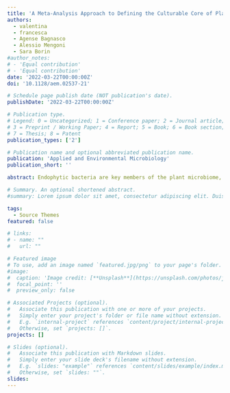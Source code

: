 ```yaml
---
title: 'A Meta-Analysis Approach to Defining the Culturable Core of Plant Endophytic Bacterial Communities'
authors:
  - valentina
  - francesca
  - Agense Bagnasco
  - Alessio Mengoni
  - Sara Borin
#author_notes:
# - 'Equal contribution'
# - 'Equal contribution'
date: '2022-03-22T00:00:00Z'
doi: '10.1128/aem.02537-21'

# Schedule page publish date (NOT publication's date).
publishDate: '2022-03-22T00:00:00Z'

# Publication type.
# Legend: 0 = Uncategorized; 1 = Conference paper; 2 = Journal article;
# 3 = Preprint / Working Paper; 4 = Report; 5 = Book; 6 = Book section;
# 7 = Thesis; 8 = Patent
publication_types: ['2']

# Publication name and optional abbreviated publication name.
publication: 'Applied and Environmental Microbiology'
publication_short: ''

abstract: Endophytic bacteria are key members of the plant microbiome, which phylogenetic diversity has been widely described through next-generation sequencing technologies in the last decades. On the other side, a synopsis of culturable plant endophytic bacteria is still lacking in the literature. However, culturability is necessary for biotechnology innovations related to sustainable agriculture, such as biofertilizer and biostimulant agents’ development. In this review, 148 scientific papers were analyzed to establish a large data set of cultured endophytic bacteria, reported at the genus level, inhabiting different compartments of wild and farmed plants, sampled around the world from different soil types and isolated using various growth media. To the best of our knowledge, this work provides the first overview of the current repertoire of cultured plant endophytic bacteria. Results indicate the presence of a recurrent set of culturable bacterial genera regardless of factors known to influence the plant bacterial community composition and the growth media used for the bacterial isolation. Moreover, a wide variety of bacterial genera that are currently rarely isolated from the plant endosphere was identified, demonstrating that culturomics can catch previously uncultured bacteria from the plant microbiome, widening the panorama of strains exploitable to support plant holobiont health and production.

# Summary. An optional shortened abstract.
#summary: Lorem ipsum dolor sit amet, consectetur adipiscing elit. Duis posuere tellus ac convallis placerat. Proin tincidunt magna sed ex sollicitudin condimentum.

tags:
  - Source Themes
featured: false

# links:
# - name: ""
#   url: ""

# Featured image
# To use, add an image named `featured.jpg/png` to your page's folder.
#image:
#  caption: 'Image credit: [**Unsplash**](https://unsplash.com/photos/jdD8gXaTZsc)'
#  focal_point: ''
#  preview_only: false

# Associated Projects (optional).
#   Associate this publication with one or more of your projects.
#   Simply enter your project's folder or file name without extension.
#   E.g. `internal-project` references `content/project/internal-project/index.md`.
#   Otherwise, set `projects: []`.
projects: []

# Slides (optional).
#   Associate this publication with Markdown slides.
#   Simply enter your slide deck's filename without extension.
#   E.g. `slides: "example"` references `content/slides/example/index.md`.
#   Otherwise, set `slides: ""`.
slides:
---
```

